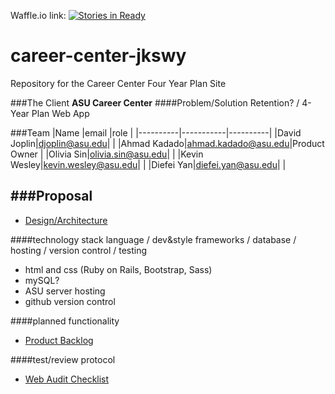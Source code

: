 Waffle.io link: [![Stories in Ready](https://badge.waffle.io/asu-cis440-summer/career-center-jkswy.png?label=ready&title=Ready)](https://waffle.io/asu-cis440-summer/career-center-jkswy)
# career-center-jkswy
Repository for the Career Center Four Year Plan Site

###The Client
  **ASU Career Center**
####Problem/Solution
Retention? / 4-Year Plan Web App

###Team
|Name      |email      |role      |
|----------|-----------|----------|
|David Joplin|djoplin@asu.edu| |
|Ahmad Kadado|ahmad.kadado@asu.edu|Product Owner |
|Olivia Sin|olivia.sin@asu.edu| |
|Kevin Wesley|kevin.wesley@asu.edu| |
|Diefei Yan|diefei.yan@asu.edu| |

###Proposal
-


- [Design/Architecture](https://github.com/asu-cis440-summer/career-center-jkswy/blob/master/design_architecture.md)

####technology stack
  language / dev&style frameworks / database / hosting / version control / testing
  
- html and css (Ruby on Rails, Bootstrap, Sass) 
- mySQL?
- ASU server hosting
- github version control

####planned functionality

  - [Product Backlog](https://github.com/asu-cis440-summer/career-center-jkswy/blob/master/backlog.md)

####test/review protocol
- [Web Audit Checklist](https://github.com/asu-cis440-summer/career-center-jkswy/blob/master/Web_Audit_Checklist_3.pdf)

